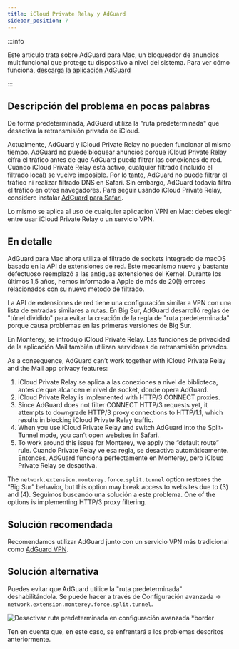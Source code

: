 ```yaml
---
title: iCloud Private Relay y AdGuard
sidebar_position: 7
---
```


:::info

Este artículo trata sobre AdGuard para Mac, un bloqueador de anuncios multifuncional que protege tu dispositivo a nivel del sistema. Para ver cómo funciona, [descarga la aplicación AdGuard](https://agrd.io/download-kb-adblock)

:::

## Descripción del problema en pocas palabras

De forma predeterminada, AdGuard utiliza la "ruta predeterminada" que desactiva la retransmisión privada de iCloud.

Actualmente, AdGuard y iCloud Private Relay no pueden funcionar al mismo tiempo. AdGuard no puede bloquear anuncios porque iCloud Private Relay cifra el tráfico antes de que AdGuard pueda filtrar las conexiones de red. Cuando iCloud Private Relay está activo, cualquier filtrado (incluido el filtrado local) se vuelve imposible. Por lo tanto, AdGuard no puede filtrar el tráfico ni realizar filtrado DNS en Safari. Sin embargo, AdGuard todavía filtra el tráfico en otros navegadores. Para seguir usando iCloud Private Relay, considere instalar [AdGuard para Safari](https://adguard.com/adguard-safari/overview.html).

Lo mismo se aplica al uso de cualquier aplicación VPN en Mac: debes elegir entre usar iCloud Private Relay o un servicio VPN.

## En detalle

AdGuard para Mac ahora utiliza el filtrado de sockets integrado de macOS basado en la API de extensiones de red. Este mecanismo nuevo y bastante defectuoso reemplazó a las antiguas extensiones del Kernel. Durante los últimos 1,5 años, hemos informado a Apple de más de 20(!) errores relacionados con su nuevo método de filtrado.

La API de extensiones de red tiene una configuración similar a VPN con una lista de entradas similares a rutas. En Big Sur, AdGuard desarrolló reglas de "túnel dividido" para evitar la creación de la regla de "ruta predeterminada" porque causa problemas en las primeras versiones de Big Sur.

En Monterey, se introdujo iCloud Private Relay. Las funciones de privacidad de la aplicación Mail también utilizan servidores de retransmisión privados.

As a consequence, AdGuard can’t work together with iCloud Private Relay and the Mail app privacy features:

1. iCloud Private Relay se aplica a las conexiones a nivel de biblioteca, antes de que alcancen el nivel de socket, donde opera AdGuard.
2. iCloud Private Relay is implemented with HTTP/3 CONNECT proxies.
3. Since AdGuard does not filter CONNECT HTTP/3 requests yet, it attempts to downgrade HTTP/3 proxy connections to HTTP/1.1, which results in blocking iCloud Private Relay traffic.
4. When you use iCloud Private Relay and switch AdGuard into the Split-Tunnel mode, you can’t open websites in Safari.
5. To work around this issue for Monterey, we apply the “default route” rule. Cuando Private Relay ve esa regla, se desactiva automáticamente. Entonces, AdGuard funciona perfectamente en Monterey, pero iCloud Private Relay se desactiva.

The `network.extension.monterey.force.split.tunnel` option restores the “Big Sur” behavior, but this option may break access to websites due to (3) and (4). Seguimos buscando una solución a este problema. One of the options is implementing HTTP/3 proxy filtering.

## Solución recomendada

Recomendamos utilizar AdGuard junto con un servicio VPN más tradicional como [AdGuard VPN](https://adguard-vpn.com/).

## Solución alternativa

Puedes evitar que AdGuard utilice la "ruta predeterminada" deshabilitándola. Se puede hacer a través de Configuración avanzada → `network.extension.monterey.force.split.tunnel`.

![Desactivar ruta predeterminada en configuración avanzada *border](https://cdn.adtidy.org/content/kb/ad_blocker/mac/mac_adguard_advanced_settings.jpg)

Ten en cuenta que, en este caso, se enfrentará a los problemas descritos anteriormente.
